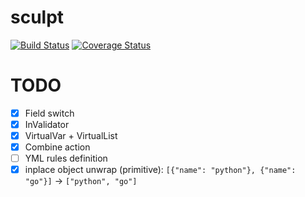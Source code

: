 # sculpt

[![Build Status](https://travis-ci.org/palestamp/sculpt.svg?branch=master)](https://travis-ci.org/palestamp/sculpt) [![Coverage Status](https://coveralls.io/repos/github/palestamp/sculpt/badge.svg?branch=master)](https://coveralls.io/github/palestamp/sculpt?branch=master)


# TODO

- [X] Field switch
- [X] InValidator
- [X] VirtualVar + VirtualList
- [X] Combine action
- [ ] YML rules definition
- [X] inplace object unwrap (primitive): `[{"name": "python"}, {"name": "go"}]` -> `["python", "go"]`
